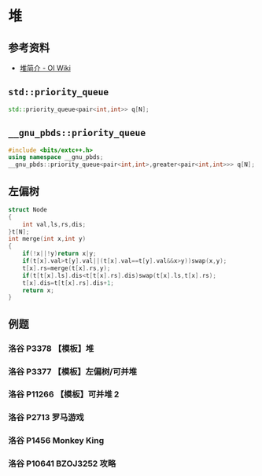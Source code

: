 # 堆

## 参考资料

- [堆简介 - OI Wiki](https://oi-wiki.org/ds/heap/)

## `std::priority_queue`

```cpp
std::priority_queue<pair<int,int>> q[N];
```

## `__gnu_pbds::priority_queue`

```cpp
#include <bits/extc++.h>
using namespace __gnu_pbds;
__gnu_pbds::priority_queue<pair<int,int>,greater<pair<int,int>>> q[N];
```

## 左偏树

```cpp
struct Node
{
	int val,ls,rs,dis;
}t[N];
int merge(int x,int y)
{
	if(!x||!y)return x|y;
	if(t[x].val>t[y].val||(t[x].val==t[y].val&&x>y))swap(x,y);
	t[x].rs=merge(t[x].rs,y);
	if(t[t[x].ls].dis<t[t[x].rs].dis)swap(t[x].ls,t[x].rs);
	t[x].dis=t[t[x].rs].dis+1;
	return x;
}
```

## 例题

### 洛谷 P3378 【模板】堆

<Problem id="P3378" />

### 洛谷 P3377 【模板】左偏树/可并堆

<Problem id="P3377" />

### 洛谷 P11266 【模板】可并堆 2

<Problem id="P11266" />

### 洛谷 P2713 罗马游戏

<Problem id="P2713" />

### 洛谷 P1456 Monkey King

<Problem id="P1456" />

### 洛谷 P10641 BZOJ3252 攻略

<Problem id="P10641" />
